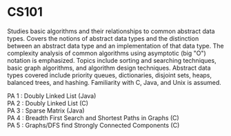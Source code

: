 # CS101
Studies basic algorithms and their relationships to common abstract data types. Covers the notions of abstract data types and the distinction between an abstract data type and an implementation of that data type. The complexity analysis of common algorithms using asymptotic (big "O") notation is emphasized. Topics include sorting and searching techniques, basic graph algorithms, and algorithm design techniques. Abstract data types covered include priority queues, dictionaries, disjoint sets, heaps, balanced trees, and hashing. Familiarity with C, Java, and Unix is assumed.   
   
PA 1 : Doubly Linked List (Java)  
PA 2 : Doubly Linked List (C)  
PA 3 : Sparse Matrix (Java)  
PA 4 : Breadth First Search and Shortest Paths in Graphs (C)  
PA 5 : Graphs/DFS find Strongly Connected Components (C)  
